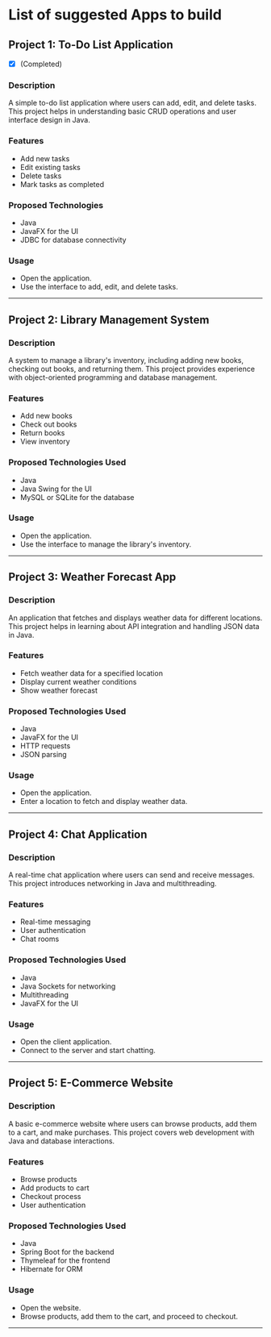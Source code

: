# List of suggested Apps to build


## Project 1: To-Do List Application
- [x] (Completed)

### Description
A simple to-do list application where users can add, edit, and delete tasks. This project helps in understanding basic CRUD operations and user interface design in Java.

### Features
- Add new tasks
- Edit existing tasks
- Delete tasks
- Mark tasks as completed

### Proposed Technologies
- Java
- JavaFX for the UI
- JDBC for database connectivity

### Usage
- Open the application.
- Use the interface to add, edit, and delete tasks.

---

## Project 2: Library Management System

### Description
A system to manage a library's inventory, including adding new books, checking out books, and returning them. This project provides experience with object-oriented programming and database management.

### Features
- Add new books
- Check out books
- Return books
- View inventory

### Proposed Technologies Used
- Java
- Java Swing for the UI
- MySQL or SQLite for the database

### Usage
- Open the application.
- Use the interface to manage the library's inventory.

---

## Project 3: Weather Forecast App

### Description
An application that fetches and displays weather data for different locations. This project helps in learning about API integration and handling JSON data in Java.

### Features
- Fetch weather data for a specified location
- Display current weather conditions
- Show weather forecast

### Proposed Technologies Used
- Java
- JavaFX for the UI
- HTTP requests
- JSON parsing

### Usage
- Open the application.
- Enter a location to fetch and display weather data.

---

## Project 4: Chat Application

### Description
A real-time chat application where users can send and receive messages. This project introduces networking in Java and multithreading.

### Features
- Real-time messaging
- User authentication
- Chat rooms

### Proposed Technologies Used
- Java
- Java Sockets for networking
- Multithreading
- JavaFX for the UI

### Usage
- Open the client application.
- Connect to the server and start chatting.

---

## Project 5: E-Commerce Website

### Description
A basic e-commerce website where users can browse products, add them to a cart, and make purchases. This project covers web development with Java and database interactions.

### Features
- Browse products
- Add products to cart
- Checkout process
- User authentication

### Proposed Technologies Used
- Java
- Spring Boot for the backend
- Thymeleaf for the frontend
- Hibernate for ORM

### Usage
- Open the website.
- Browse products, add them to the cart, and proceed to checkout.

---
